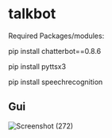 # talkbot

Required Packages/modules:

pip install chatterbot==0.8.6 

pip install pyttsx3 

pip install speechrecognition

## Gui
![Screenshot (272)](https://user-images.githubusercontent.com/31856332/119124629-7fd7da00-ba4e-11eb-82c3-0c43eca1226e.png)
